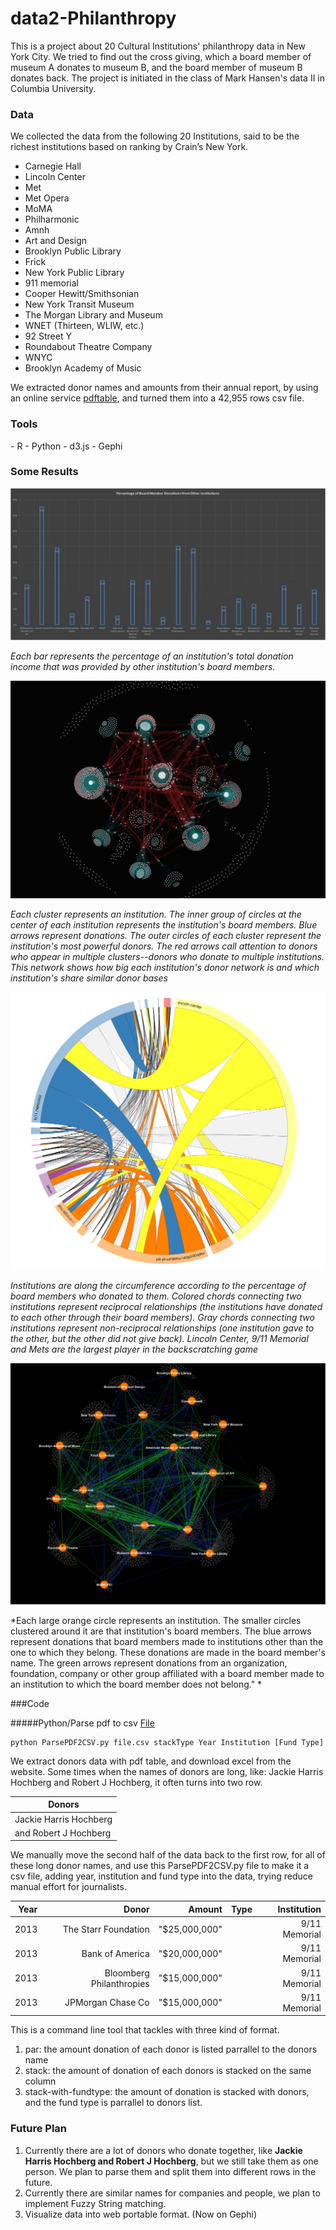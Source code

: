 # data2-Philanthropy

This is a project about 20 Cultural Institutions' philanthropy data in New York City. We tried to find out the cross giving, which a board member of museum A donates to museum B, and the board member of museum B donates back. The project is initiated in the class of Mark Hansen's data II in Columbia University. 

<h3>Data</h3>
We collected the data from the following 20 Institutions, said to be the richest institutions based on ranking by Crain’s New York.

- Carnegie Hall 
- Lincoln Center
- Met
- Met Opera
- MoMA
- Philharmonic
- Amnh
- Art and Design
- Brooklyn Public Library
- Frick
- New York Public Library 
- 911 memorial
- Cooper Hewitt/Smithsonian
- New York Transit Museum 
- The Morgan Library and Museum
- WNET (Thirteen, WLIW, etc.)
- 92 Street Y
- Roundabout Theatre Company
- WNYC 
- Brooklyn Academy of Music

We extracted donor names and amounts from their annual report, by using an online service [pdftable](https://pdftables.com/), and turned them into a 42,955 rows csv file.


<h3>Tools</h3>
- R
- Python
- d3.js
- Gephi


<h3>Some Results</h3>


![Percentage of Board Member's donation](story-use%20data/images/bar-chart.jpg "Each bar represents the percentage of an institution's total donation income that was provided by other institution's board members.")

*Each bar represents the percentage of an institution's total donation income that was provided by other institution's board members.*


![Donors connections](story-use%20data/images/graph-1.png "")

*Each cluster represents an institution. The inner group of circles at the center of each institution represents the institution's board members. Blue arrows represent donations. The outer circles of each cluster represent the institution's most powerful donors. The red arrows call attention to donors who appear in multiple clusters--donors who donate to multiple institutions. This network shows how big each institution's donor network is and which institution's share similar donor bases*


![Cross Giving Chart](story-use%20data/images/graph-3.png "")

*Institutions are along the circumference according to the percentage of board members who donated to them. Colored chords connecting two institutions represent reciprocal relationships (the institutions have donated to each other through their board members). Gray chords connecting two institutions represent non-reciprocal relationships (one institution gave to the other, but the other did not give back). Lincoln Center, 9/11 Memorial and Mets are the largest player in the backscratching game*


![Institution Board Member Donation](story-use%20data/images/graph-2.png "")

*Each large orange circle represents an institution. The smaller circles clustered around it are that institution's board members. The blue arrows represent donations that board members made to institutions other than the one to which they belong. These donations are made in the board member's name. The green arrows represent donations from an organization, foundation, company or other group affiliated with a board member made to an institution to which the board member does not belong."
*


###Code

#####Python/Parse pdf to csv
[File](https://github.com/mw10104587/data2-Philanthropy/blob/master/Python/ParsePDF2CSV.py)

<pre lang="text"><code>python ParsePDF2CSV.py file.csv stackType Year Institution [Fund Type]</code></pre>

<p> We extract donors data with pdf table, and download excel from the website. Some times when the names of donors are long, like: Jackie Harris Hochberg and Robert J Hochberg, it often turns into two row.

|Donors                |
|----------------------|
|Jackie Harris Hochberg|
|and Robert J Hochberg |


We manually move the second half of the data back to the first row, for all of these long donor names, and use this ParsePDF2CSV.py file to make it a csv file, adding year, institution and fund type into the data, trying reduce manual effort for journalists.

|Year|Donor                   |Amount       |Type|Institution  |
|---:|-----------------------:|------------:|---:|------------:|
|2013|The Starr Foundation    |"$25,000,000"|    |9/11 Memorial|
|2013|Bank of America         |"$20,000,000"|    |9/11 Memorial|
|2013|Bloomberg Philanthropies|"$15,000,000"|    |9/11 Memorial|
|2013|JPMorgan Chase Co       |"$15,000,000"|    |9/11 Memorial|


This is a command line tool that tackles with three kind of format.

1. par: the amount donation of each donor is listed parrallel to the donors name
2. stack: the amount of donation of each donors is stacked on the same column
3. stack-with-fundtype: the amount of donation is stacked with donors, and the fund type is parrallel to donors list.


### Future Plan

1. Currently there are a lot of donors who donate together, like **Jackie Harris Hochberg and Robert J Hochberg**, but we still take them as one person. We plan to parse them and split them into different rows in the future.
2. Currently there are similar names for companies and people, we plan to implement Fuzzy String matching.
3. Visualize data into web portable format. (Now on Gephi)

